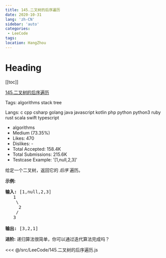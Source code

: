 ```yaml
---
title: 145.二叉树的后序遍历
date: 2020-10-31
lang: 'zh-CN'
sidebar: 'auto'
categories:
 - LeeCode
tags: 
location: HangZhou
---
```


# Heading
[[toc]]

[145.二叉树的后序遍历](https://leetcode-cn.com/problems/binary-tree-postorder-traversal/description/)

Tags: algorithms stack tree

Langs: c cpp csharp golang java javascript kotlin php python python3 ruby rust scala swift typescript

- algorithms
- Medium (73.35%)
- Likes: 470
- Dislikes: -
- Total Accepted: 158.4K
- Total Submissions: 215.6K
- Testcase Example: '[1,null,2,3]'

<p>给定一个二叉树，返回它的 <em>后序&nbsp;</em>遍历。</p>

<p><strong>示例:</strong></p>

<pre><strong>输入:</strong> [1,null,2,3]  
   1
    \
     2
    /
   3 

<strong>输出:</strong> [3,2,1]</pre>

<p><strong>进阶:</strong>&nbsp;递归算法很简单，你可以通过迭代算法完成吗？</p>

<<< @/src/LeeCode/145.二叉树的后序遍历.js
